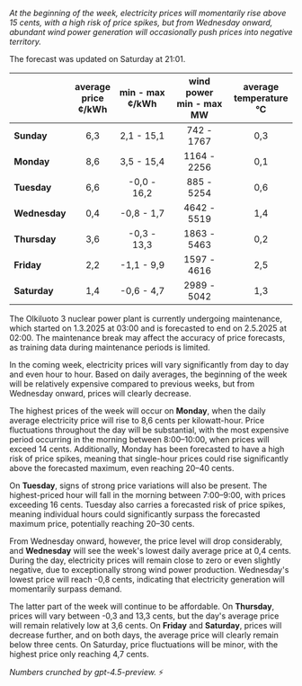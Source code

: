 *At the beginning of the week, electricity prices will momentarily rise above 15 cents, with a high risk of price spikes, but from Wednesday onward, abundant wind power generation will occasionally push prices into negative territory.*

The forecast was updated on Saturday at 21:01.

|              | average<br>price<br>¢/kWh | min - max<br>¢/kWh | wind power<br>min - max<br>MW | average<br>temperature<br>°C |
|:-------------|:----------------:|:----------------:|:-------------:|:-------------:|
| **Sunday**   |        6,3       |     2,1 - 15,1    |      742 - 1767      |      0,3      |
| **Monday**   |        8,6       |     3,5 - 15,4    |     1164 - 2256      |      0,1      |
| **Tuesday**  |        6,6       |     -0,0 - 16,2   |      885 - 5254      |      0,6      |
| **Wednesday**|        0,4       |     -0,8 - 1,7    |     4642 - 5519      |      1,4      |
| **Thursday** |        3,6       |     -0,3 - 13,3   |     1863 - 5463      |      0,2      |
| **Friday**   |        2,2       |     -1,1 - 9,9    |     1597 - 4616      |      2,5      |
| **Saturday** |        1,4       |     -0,6 - 4,7    |     2989 - 5042      |      1,3      |

The Olkiluoto 3 nuclear power plant is currently undergoing maintenance, which started on 1.3.2025 at 03:00 and is forecasted to end on 2.5.2025 at 02:00. The maintenance break may affect the accuracy of price forecasts, as training data during maintenance periods is limited.

In the coming week, electricity prices will vary significantly from day to day and even hour to hour. Based on daily averages, the beginning of the week will be relatively expensive compared to previous weeks, but from Wednesday onward, prices will clearly decrease.

The highest prices of the week will occur on **Monday**, when the daily average electricity price will rise to 8,6 cents per kilowatt-hour. Price fluctuations throughout the day will be substantial, with the most expensive period occurring in the morning between 8:00–10:00, when prices will exceed 14 cents. Additionally, Monday has been forecasted to have a high risk of price spikes, meaning that single-hour prices could rise significantly above the forecasted maximum, even reaching 20–40 cents.

On **Tuesday**, signs of strong price variations will also be present. The highest-priced hour will fall in the morning between 7:00–9:00, with prices exceeding 16 cents. Tuesday also carries a forecasted risk of price spikes, meaning individual hours could significantly surpass the forecasted maximum price, potentially reaching 20–30 cents.

From Wednesday onward, however, the price level will drop considerably, and **Wednesday** will see the week's lowest daily average price at 0,4 cents. During the day, electricity prices will remain close to zero or even slightly negative, due to exceptionally strong wind power production. Wednesday's lowest price will reach -0,8 cents, indicating that electricity generation will momentarily surpass demand.

The latter part of the week will continue to be affordable. On **Thursday**, prices will vary between -0,3 and 13,3 cents, but the day's average price will remain relatively low at 3,6 cents. On **Friday** and **Saturday**, prices will decrease further, and on both days, the average price will clearly remain below three cents. On Saturday, price fluctuations will be minor, with the highest price only reaching 4,7 cents.

*Numbers crunched by gpt-4.5-preview.* ⚡
